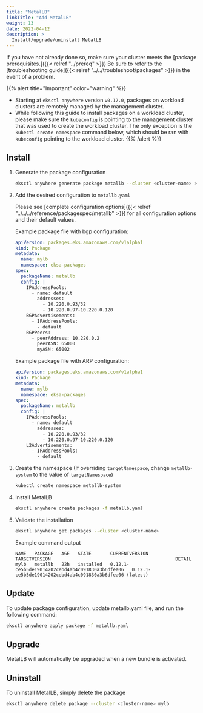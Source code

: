 ```yaml
---
title: "MetalLB"
linkTitle: "Add MetalLB"
weight: 13
date: 2022-04-12
description: >
  Install/upgrade/uninstall MetalLB
---
```


If you have not already done so, make sure your cluster meets the [package prerequisites.]({{< relref "../prereq" >}})
Be sure to refer to the [troubleshooting guide]({{< relref "../../troubleshoot/packages" >}}) in the event of a problem.

  {{% alert title="Important" color="warning" %}}
   * Starting at `eksctl anywhere` version `v0.12.0`, packages on workload clusters are remotely managed by the management cluster.
   * While following this guide to install packages on a workload cluster, please make sure the `kubeconfig` is pointing to the management cluster that was used to create the workload cluster. The only exception is the `kubectl create namespace` command below, which should be ran with `kubeconfig` pointing to the workload cluster.
   {{% /alert %}}

## Install

<!-- this content needs to be indented so the numbers are automatically incremented -->
1. Generate the package configuration
   ```bash
   eksctl anywhere generate package metallb --cluster <cluster-name> > metallb.yaml
   ```

1. Add the desired configuration to `metallb.yaml`

   Please see [complete configuration options]({{< relref "../../../reference/packagespec/metallb" >}}) for all configuration options and their default values.

    Example package file with bgp configuration:
    ```yaml
    apiVersion: packages.eks.amazonaws.com/v1alpha1
    kind: Package
    metadata:
      name: mylb
      namespace: eksa-packages
    spec:
      packageName: metallb
      config: |
        IPAddressPools:
          - name: default
            addresses:
              - 10.220.0.93/32
              - 10.220.0.97-10.220.0.120
        BGPAdvertisements:
          - IPAddressPools:
            - default
        BGPPeers:
          - peerAddress: 10.220.0.2
            peerASN: 65000
            myASN: 65002
    ```

    Example package file with ARP configuration:
    ```yaml
    apiVersion: packages.eks.amazonaws.com/v1alpha1
    kind: Package
    metadata:
      name: mylb
      namespace: eksa-packages
    spec:
      packageName: metallb
      config: |
        IPAddressPools:
          - name: default
            addresses:
              - 10.220.0.93/32
              - 10.220.0.97-10.220.0.120
        L2Advertisements:
          - IPAddressPools:
            - default
    ```

1. Create the namespace
  (If overriding `targetNamespace`, change `metallb-system` to the value of `targetNamespace`)
   ```bash
   kubectl create namespace metallb-system
   ```

1. Install MetalLB

   ```bash
   eksctl anywhere create packages -f metallb.yaml
   ```

1. Validate the installation

   ```bash
   eksctl anywhere get packages --cluster <cluster-name>
   ```

   Example command output
   ```
   NAME   PACKAGE   AGE   STATE       CURRENTVERSION                                    TARGETVERSION                                              DETAIL
   mylb   metallb   22h   installed   0.12.1-ce5b5de19014202cebd4ab4c091830a3b6dfea06   0.12.1-ce5b5de19014202cebd4ab4c091830a3b6dfea06 (latest)
   ```

## Update
To update package configuration, update metallb.yaml file, and run the following command:
```bash
eksctl anywhere apply package -f metallb.yaml
```

## Upgrade

MetalLB will automatically be upgraded when a new bundle is activated.

## Uninstall

To uninstall MetalLB, simply delete the package

```bash
eksctl anywhere delete package --cluster <cluster-name> mylb
```
